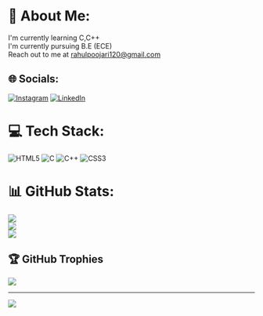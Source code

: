 # 💫 About Me:
I'm currently learning C,C++<br>I'm currently pursuing B.E (ECE)<br>Reach out to me at rahulpoojari120@gmail.com


## 🌐 Socials:
[![Instagram](https://img.shields.io/badge/Instagram-%23E4405F.svg?logo=Instagram&logoColor=white)](https://instagram.com/rahu1poojary) [![LinkedIn](https://img.shields.io/badge/LinkedIn-%230077B5.svg?logo=linkedin&logoColor=white)](https://linkedin.com/in/https://www.linkedin.com/public-profile/settings?lipi=urn%3Ali%3Apage%3Ad_flagship3_profile_self_edit_contact-info%3BDyCZ3WXpTIGp415wNd9%2FfA%3D%3D) 

# 💻 Tech Stack:
![HTML5](https://img.shields.io/badge/html5-%23E34F26.svg?style=for-the-badge&logo=html5&logoColor=white) ![C](https://img.shields.io/badge/c-%2300599C.svg?style=for-the-badge&logo=c&logoColor=white) ![C++](https://img.shields.io/badge/c++-%2300599C.svg?style=for-the-badge&logo=c%2B%2B&logoColor=white) ![CSS3](https://img.shields.io/badge/css3-%231572B6.svg?style=for-the-badge&logo=css3&logoColor=white)
# 📊 GitHub Stats:
![](https://github-readme-stats.vercel.app/api?username=yourahul&theme=dark&hide_border=false&include_all_commits=true&count_private=false)<br/>
![](https://github-readme-streak-stats.herokuapp.com/?user=yourahul&theme=dark&hide_border=false)<br/>
![](https://github-readme-stats.vercel.app/api/top-langs/?username=yourahul&theme=dark&hide_border=false&include_all_commits=true&count_private=false&layout=compact)

## 🏆 GitHub Trophies
![](https://github-profile-trophy.vercel.app/?username=yourahul&theme=dark&no-frame=false&no-bg=true&margin-w=4)

---
[![](https://visitcount.itsvg.in/api?id=yourahul&icon=0&color=1)](https://visitcount.itsvg.in)

<!-- Proudly created with GPRM ( https://gprm.itsvg.in ) -->

<!---
yourahul/yourahul is a ✨ special ✨ repository because its `README.md` (this file) appears on your GitHub profile.
You can click the Preview link to take a look at your changes.
--->
